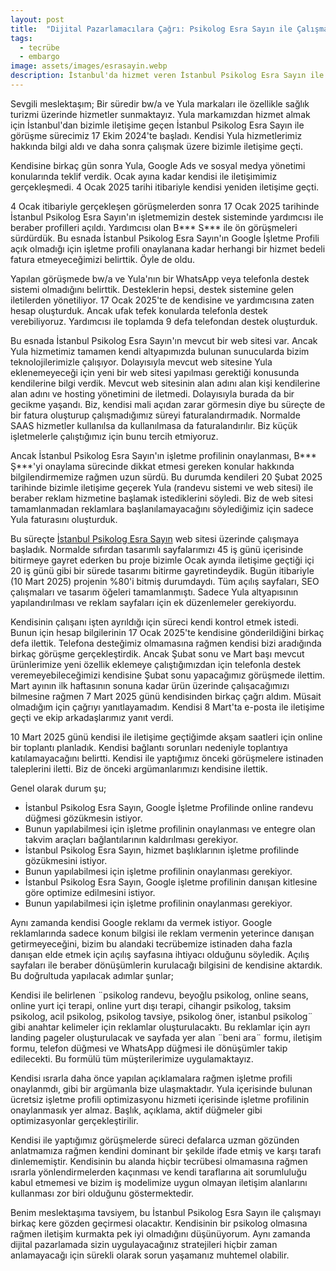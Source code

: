 ```yaml
---
layout: post
title:  "Dijital Pazarlamacılara Çağrı: Psikolog Esra Sayın ile Çalışmayın"
tags:
  - tecrübe
  - embargo
image: assets/images/esrasayin.webp
description: İstanbul'da hizmet veren İstanbul Psikolog Esra Sayın ile çalışmayı düşünen dijital pazarlama uzmanı arkadaşlarımız varsa bir kez daha düşünsün.
---
```

Sevgili meslektaşım;
Bir süredir bw/a ve Yula markaları ile özellikle sağlık turizmi üzerinde hizmetler sunmaktayız. Yula markamızdan hizmet almak için İstanbul'dan bizimle iletişime geçen İstanbul Psikolog Esra Sayın ile görüşme sürecimiz 17 Ekim 2024'te başladı. Kendisi Yula hizmetlerimiz hakkında bilgi aldı ve daha sonra çalışmak üzere bizimle iletişime geçti.

Kendisine birkaç gün sonra Yula, Google Ads ve sosyal medya yönetimi konularında teklif verdik. Ocak ayına kadar kendisi ile iletişimimiz gerçekleşmedi. 4 Ocak 2025 tarihi itibariyle kendisi yeniden iletişime geçti.

4 Ocak itibariyle gerçekleşen görüşmelerden sonra 17 Ocak 2025 tarihinde İstanbul Psikolog Esra Sayın'ın işletmemizin destek sisteminde yardımcısı ile beraber profilleri açıldı. Yardımcısı olan B*** S*** ile ön görüşmeleri sürdürdük. Bu esnada İstanbul Psikolog Esra Sayın'ın Google İşletme Profili açık olmadığı için işletme profili onaylanana kadar herhangi bir hizmet bedeli fatura etmeyeceğimizi belirttik. Öyle de oldu.

Yapılan görüşmede bw/a ve Yula'nın bir WhatsApp veya telefonla destek sistemi olmadığını belirttik. Desteklerin hepsi, destek sistemine gelen iletilerden yönetiliyor. 17 Ocak 2025'te de kendisine ve yardımcısına zaten hesap oluşturduk. Ancak ufak tefek konularda telefonla destek verebiliyoruz. Yardımcısı ile toplamda 9 defa telefondan destek oluşturduk.

Bu esnada İstanbul Psikolog Esra Sayın'ın mevcut bir web sitesi var. Ancak Yula hizmetimiz tamamen kendi altyapımızda bulunan sunucularda bizim teknolojilerimizle çalışıyor. Dolayısıyla mevcut web sitesine Yula eklenemeyeceği için yeni bir web sitesi yapılması gerektiği konusunda kendilerine bilgi verdik. Mevcut web sitesinin alan adını alan kişi kendilerine alan adını ve hosting yönetimini de iletmedi. Dolayısıyla burada da bir gecikme yaşandı. Biz, kendisi mali açıdan zarar görmesin diye bu süreçte de bir fatura oluşturup çalışmadığımız süreyi faturalandırmadık. Normalde SAAS hizmetler kullanılsa da kullanılmasa da faturalandırılır. Biz küçük işletmelerle çalıştığımız için bunu tercih etmiyoruz.

Ancak İstanbul Psikolog Esra Sayın'ın işletme profilinin onaylanması, B*** Ş***'yi onaylama sürecinde dikkat etmesi gereken konular hakkında bilgilendirmemize rağmen uzun sürdü. Bu durumda kendileri 20 Şubat 2025 tarihinde bizimle iletişime geçerek Yula (randevu sistemi ve web sitesi) ile beraber reklam hizmetine başlamak istediklerini söyledi. Biz de web sitesi tamamlanmadan reklamlara başlanılamayacağını söylediğimiz için sadece Yula faturasını oluşturduk.

Bu süreçte [İstanbul Psikolog Esra Sayın](https://esrasayin.com.tr/) web sitesi üzerinde çalışmaya başladık. Normalde sıfırdan tasarımlı sayfalarımızı 45 iş günü içerisinde bitirmeye gayret ederken bu proje bizimle Ocak ayında iletişime geçtiği içi 20 iş günü gibi bir sürede tasarımı bitirme gayretindeydik. Bugün itibariyle (10 Mart 2025) projenin %80'i bitmiş durumdaydı. Tüm açılış sayfaları, SEO çalışmaları ve tasarım öğeleri tamamlanmıştı. Sadece Yula altyapısının yapılandırılması ve reklam sayfaları için ek düzenlemeler gerekiyordu.

Kendisinin çalışanı işten ayrıldığı için süreci kendi kontrol etmek istedi. Bunun için hesap bilgilerinin 17 Ocak 2025'te kendisine gönderildiğini birkaç defa ilettik. Telefona desteğimiz olmamasına rağmen kendisi bizi aradığında birkaç görüşme gerçekleştirdik. Ancak Şubat sonu ve Mart başı mevcut ürünlerimize yeni özellik eklemeye çalıştığımızdan için telefonla destek veremeyebileceğimizi kendisine Şubat sonu yapacağımız görüşmede ilettim. Mart ayının ilk haftasının sonuna kadar ürün üzerinde çalışacağımızı bilmesine rağmen 7 Mart 2025 günü kendisinden birkaç çağrı aldım. Müsait olmadığım için çağrıyı yanıtlayamadım. Kendisi 8 Mart'ta e-posta ile iletişime geçti ve ekip arkadaşlarımız yanıt verdi.

10 Mart 2025 günü kendisi ile iletişime geçtiğimde akşam saatleri için online bir toplantı planladık. Kendisi bağlantı sorunları nedeniyle toplantıya katılamayacağını belirtti. Kendisi ile yaptığımız önceki görüşmelere istinaden taleplerini iletti. Biz de önceki argümanlarımızı kendisine ilettik.

Genel olarak durum şu;
- İstanbul Psikolog Esra Sayın, Google İşletme Profilinde online randevu düğmesi gözükmesin istiyor.
 - Bunun yapılabilmesi için işletme profilinin onaylanması ve entegre olan takvim araçları bağlantılarının kaldırılması gerekiyor.
- İstanbul Psikolog Esra Sayın, hizmet başlıklarının işletme profilinde gözükmesini istiyor. 
 - Bunun yapılabilmesi için işletme profilinin onaylanması gerekiyor.
- İstanbul Psikolog Esra Sayın, Google işletme profilinin danışan kitlesine göre optimize edilmesini istiyor.
 - Bunun yapılabilmesi için işletme profilinin onaylanması gerekiyor.

Aynı zamanda kendisi Google reklamı da vermek istiyor. Google reklamlarında sadece konum bilgisi ile reklam vermenin yeterince danışan getirmeyeceğini, bizim bu alandaki tecrübemize istinaden daha fazla danışan elde etmek için açılış sayfasına ihtiyacı olduğunu söyledik. Açılış sayfaları ile beraber dönüşümlerin kurulacağı bilgisini de kendisine aktardık. Bu doğrultuda yapılacak adımlar şunlar;

Kendisi ile belirlenen ¨psikolog randevu, beyoğlu psikolog, online seans, online yurt içi terapi, online yurt dışı terapi, cihangir psikolog, taksim psikolog, acil psikolog, psikolog tavsiye, psikolog öner, istanbul psikolog¨ gibi anahtar kelimeler için reklamlar oluşturulacaktı. Bu reklamlar için ayrı landing pageler oluşturulacak ve sayfada yer alan ¨beni ara¨ formu, iletişim formu, telefon düğmesi ve WhatsApp düğmesi ile dönüşümler takip edilecekti. Bu formülü tüm müşterilerimize uygulamaktayız.

Kendisi ısrarla daha önce yapılan açıklamalara rağmen işletme profili onaylanmdı, gibi bir argümanla bize ulaşmaktadır. Yula içerisinde bulunan ücretsiz işletme profili optimizasyonu hizmeti içerisinde işletme profilinin onaylanmasık yer almaz. Başlık, açıklama, aktif düğmeler gibi optimizasyonlar gerçekleştirilir.

Kendisi ile yaptığımız görüşmelerde süreci defalarca uzman gözünden anlatmamıza rağmen kendini dominant bir şekilde ifade etmiş ve karşı tarafı dinlememiştir. Kendisinin bu alanda hiçbir tecrübesi olmamasına rağmen ısrarla yönlendirmelerden kaçınması ve kendi taraflarına ait sorumluluğu kabul etmemesi ve bizim iş modelimize uygun olmayan iletişim alanlarını kullanması zor biri olduğunu göstermektedir.

Benim meslektaşıma tavsiyem, bu İstanbul Psikolog Esra Sayın ile çalışmayı birkaç kere gözden geçirmesi olacaktır. Kendisinin bir psikolog olmasına rağmen iletişim kurmakta pek iyi olmadığını düşünüyorum. Aynı zamanda dijital pazarlamada sizin uygulayacağınız stratejileri hiçbir zaman anlamayacağı için sürekli olarak sorun yaşamanız muhtemel olabilir.
